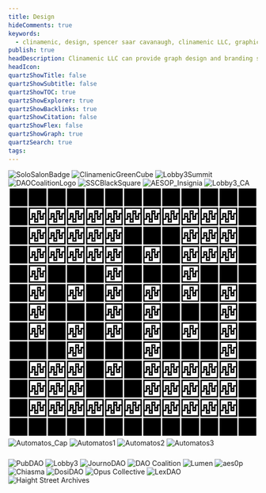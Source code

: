 ```yaml
---
title: Design
hideComments: true
keywords:
  - clinamenic, design, spencer saar cavanaugh, clinamenic LLC, graphic design, branding
publish: true
headDescription: Clinamenic LLC can provide graph design and branding services for your project.
headIcon:
quartzShowTitle: false
quartzShowSubtitle: false
quartzShowTOC: true
quartzShowExplorer: true
quartzShowBacklinks: true
quartzShowCitation: false
quartzShowFlex: false
quartzShowGraph: true
quartzSearch: true
tags:
---
```


<div class="gallery3">
          <img
            src="https://i.pinimg.com/originals/24/7f/45/247f45070cb1ef7163052703f80e5e5d.png"
            class="gallery-img"
            style="border: 0px;"
            alt="SoloSalonBadge"
          />
          <img
            src="https://i.pinimg.com/originals/0d/2c/cb/0d2ccb72395e7aac4d199d0c6da082b6.png"
            class="gallery-img"
            style="border: 0px;"
            alt="ClinamenicGreenCube"
          />
          <img
            src="https://i.pinimg.com/originals/ac/83/51/ac8351a7621e2eda2ea932fcf2b2ed16.png"
            class="gallery-img"
            alt="Lobby3Summit"
          />
          <img
            src="https://i.pinimg.com/originals/ba/8d/60/ba8d60ed927336c2c17e076a1615a795.png"
            class="gallery-img"
            style="border: 0px;"
            alt="DAOCoalitionLogo"
          />
          <img
            src="https://i.pinimg.com/originals/a2/b7/f0/a2b7f072e1c73db4452c2e4b14c21c2c.png"
            class="gallery-img"
            alt="SSCBlackSquare"
          />
          <img
            src="https://i.pinimg.com/originals/54/82/24/5482241c344c134a0e83d9a32b780d8b.png"
            class="gallery-img"
            alt="AESOP_Insignia"
          />
          <img
            src="https://pinata.clinamenic.com/ipfs/QmQ37HQ9NkDL4AXB2rka6u7wWPNmxkfgALcesoHSq6DiTN"
            class="gallery-img"
            alt="Lobby3_CA"
          />
          <img
            src="https://raw.githubusercontent.com/Clinamenic/clinamenic.github.io/main/img/ClinamenicFractile%20copy.png"
            class="gallery-img"
            alt="Clinamenic Fractile"
          />
          <img
            src="https://i.seadn.io/gcs/files/e0d3da2759fbeff246c962b0af0f3257.gif?auto=format&dpr=1&w=1000"
            class="gallery-img"
            alt="Automatos_Cap"
          />
          <img
            src="https://i.seadn.io/gcs/files/b00723e734db5489568ba6c04596252a.png?auto=format&dpr=1&w=1000"
            class="gallery-img"
            alt="Automatos1"
          />
          <img
            src="https://i.seadn.io/gcs/files/6e1478194936a082ccc6f41141e7b048.png?auto=format&dpr=1&w=1000"
            class="gallery-img"
            alt="Automatos2"
          />
          <img
            src="https://i.seadn.io/gcs/files/a2fc4aa17721ad012bd041dafecd7ebf.png?auto=format&dpr=1&w=1000"
            class="gallery-img"
            alt="Automatos3"
          />
</div>

<div style="height: 1.5rem"></div>

<div class="gallery4">
          <img
            src="https://arweave.net/yLPZGK3KHwEjMEOKXtjzW9ORWTLhGWlA5JbOtUn-3IQ"
            class="gallery-img"
            alt="PubDAO"
          />
          <img
            src="https://arweave.net/3TAVprqLnvqjGYYg8nAP_g3McwdWK9DMxk0UW2ZQwsk"
            class="gallery-img"
            alt="Lobby3"
          />
          <img
            src="https://arweave.net/Hxdks3FGsej1el1_kmPLNaMfQOUMiv30z47PfeCj4IM"
            class="gallery-img"
            alt="JournoDAO"
          />
          <img
            src="https://arweave.net/-ccfrMYluDqy0chV6f_Uq3BRmDK1CYuqLviNE1IXNAw"
            class="gallery-img"
            alt="DAO Coalition"
          />
          <img
            src="https://arweave.net/LV7qaov2G7j194NaRzia-gONRhErYAxfKxnp5HC1Fbc"
            class="gallery-img"
            alt="Lumen"
          />
          <img
            src="https://arweave.net/2tt04MwrGVCIBX8DkaCcxkY7cOTLvvbgdrH-_A4R76w"
            class="gallery-img"
            alt="aes0p"
          />
          <img
            src="https://arweave.net/7fAZYimO6b4JWlrlU8L-OMGHYkDUXPmD_5Zw4V_6-YI"
            class="gallery-img"
            alt="Chiasma"
          />
          <img
            src="https://arweave.net/MTcov50p5gqybv9gFUK8UBqmhbaT_-nDBiRGiILnN3c"
            class="gallery-img"
            alt="DosiDAO"
          />
          <img
            src="https://arweave.net/XVFr82WjP9OUotbZpHvwsKxM5kvApMSsXYi02rsqx28"
            class="gallery-img"
            alt="Opus Collective"
          />
          <img
            src="https://arweave.net/o3UVsU5OWVQOcO-4Hx3ws_jsSK7NWoO3qJspMqVwo0k"
            class="gallery-img"
            alt="LexDAO"
          />
          <img
            src="https://arweave.net/wZivIrNiLsQn44oBV0VtKSCdzPob4-Pmkg8Lh9TRZ9Y"
            class="gallery-img"
            alt="Haight Street Archives"
          />
</div>
